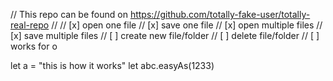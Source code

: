 // This repo can be found on https://github.com/totally-fake-user/totally-real-repo
//
// [x] open one file
// [x] save one file
// [x] open multiple files
// [x] save multiple files
// [ ] create new file/folder
// [ ] delete file/folder
// [ ] works for o

let a = "this is how it works"
let abc.easyAs(1233)